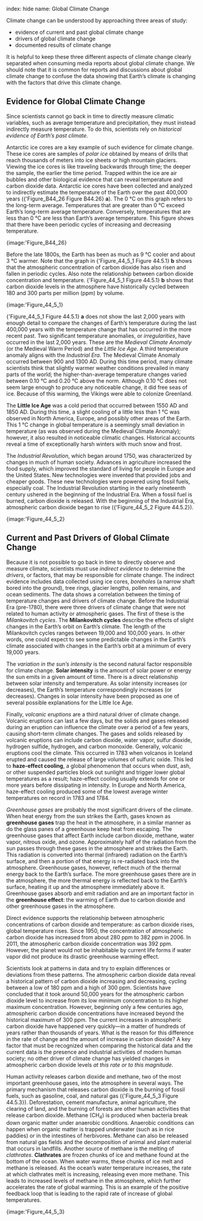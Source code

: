 index: hide
name: Global Climate Change

Climate change can be understood by approaching three areas of study:

  * evidence of current and past global climate change
  * drivers of global climate change
  * documented results of climate change

It is helpful to keep these three different aspects of climate change clearly separated when consuming media reports about global climate change. We should note that it is common for reports and discussions about global climate change to confuse the data showing that Earth’s climate is changing with the factors that drive this climate change.

## Evidence for Global Climate Change

Since scientists cannot go back in time to directly measure climatic variables, such as average temperature and precipitation, they must instead indirectly measure temperature. To do this, scientists rely on  *historical evidence of Earth’s past climate.*

Antarctic ice cores are a key example of such evidence for climate change. These ice cores are samples of  *polar ice* obtained by means of drills that reach thousands of meters into ice sheets or high mountain glaciers. Viewing the ice cores is like traveling backwards through time; the deeper the sample, the earlier the time period. Trapped within the ice are air bubbles and other biological evidence that can reveal temperature and carbon dioxide data. Antarctic ice cores have been collected and analyzed to indirectly estimate the temperature of the Earth over the past 400,000 years ({'Figure_B44_26 Figure B44.26} **a**). The 0 °C on this graph refers to the long-term average. Temperatures that are greater than 0 °C exceed Earth’s long-term average temperature. Conversely, temperatures that are less than 0 °C are less than Earth’s average temperature. This figure shows that there have been periodic cycles of increasing and decreasing temperature.


{image:'Figure_B44_26}
        

Before the late 1800s, the Earth has been as much as 9 °C cooler and about 3 °C warmer. Note that the graph in {'Figure_44_5_1 Figure 44.5.1} **b** shows that the atmospheric concentration of carbon dioxide has also risen and fallen in periodic cycles. Also note the relationship between carbon dioxide concentration and temperature. {'Figure_44_5_1 Figure 44.5.1} **b** shows that carbon dioxide levels in the atmosphere have historically cycled between 180 and 300 parts per million (ppm) by volume.


{image:'Figure_44_5_1}
        

{'Figure_44_5_1 Figure 44.5.1} **a** does not show the last 2,000 years with enough detail to compare the changes of Earth’s temperature during the last 400,000 years with the temperature change that has occurred in the more recent past. Two significant temperature anomalies, or  *irregularities*, have occurred in the last 2,000 years. These are the  *Medieval Climate Anomaly* (or the Medieval Warm Period) and the  *Little Ice Age*. A third temperature anomaly aligns with the  *Industrial Era*. The Medieval Climate Anomaly occurred between 900 and 1300 AD. During this time period, many climate scientists think that slightly warmer weather conditions prevailed in many parts of the world; the higher-than-average temperature changes varied between 0.10 °C and 0.20 °C above the norm. Although 0.10 °C does not seem large enough to produce any noticeable change, it did free seas of ice. Because of this warming, the Vikings were able to colonize Greenland.

The  **Little Ice Age** was a cold period that occurred between 1550 AD and 1850 AD. During this time, a slight cooling of a little less than 1 °C was observed in North America, Europe, and possibly other areas of the Earth. This 1 °C change in global temperature is a seemingly small deviation in temperature (as was observed during the Medieval Climate Anomaly); however, it also resulted in noticeable climatic changes. Historical accounts reveal a time of exceptionally harsh winters with much snow and frost.

The  *Industrial Revolution*, which began around 1750, was characterized by changes in much of human society. Advances in agriculture increased the food supply, which improved the standard of living for people in Europe and the United States. New technologies were invented that provided jobs and cheaper goods. These new technologies were powered using fossil fuels, especially coal. The Industrial Revolution starting in the early nineteenth century ushered in the beginning of the Industrial Era. When a fossil fuel is burned, carbon dioxide is released. With the beginning of the Industrial Era, atmospheric carbon dioxide began to rise ({'Figure_44_5_2 Figure 44.5.2}).


{image:'Figure_44_5_2}
        

## Current and Past Drivers of Global Climate Change

Because it is not possible to go back in time to directly observe and measure climate, scientists must use  *indirect evidence* to determine the  *drivers*, or factors, that may be responsible for climate change. The indirect evidence includes data collected using ice cores,  *boreholes* (a narrow shaft bored into the ground), tree rings, glacier lengths, pollen remains, and ocean sediments. The data shows a correlation between the timing of temperature changes and drivers of climate change. Before the Industrial Era (pre-1780), there were three drivers of climate change that were not related to human activity or atmospheric gases. The first of these is the  *Milankovitch cycles*. The  **Milankovitch cycles** describe the effects of slight changes in the Earth’s orbit on Earth’s climate. The length of the Milankovitch cycles ranges between 19,000 and 100,000 years. In other words, one could expect to see some predictable changes in the Earth’s climate associated with changes in the Earth’s orbit at a minimum of every 19,000 years.

The  *variation in the sun’s intensity* is the second natural factor responsible for climate change.  **Solar intensity** is the amount of solar power or energy the sun emits in a given amount of time. There is a direct relationship between solar intensity and temperature. As solar intensity increases (or decreases), the Earth’s temperature correspondingly increases (or decreases). Changes in solar intensity have been proposed as one of several possible explanations for the Little Ice Age.

Finally,  *volcanic eruptions* are a third natural driver of climate change. Volcanic eruptions can last a few days, but the solids and gases released during an eruption can influence the climate over a period of a few years, causing short-term climate changes. The gases and solids released by volcanic eruptions can include carbon dioxide, water vapor, sulfur dioxide, hydrogen sulfide, hydrogen, and carbon monoxide. Generally, volcanic eruptions cool the climate. This occurred in 1783 when volcanos in Iceland erupted and caused the release of large volumes of sulfuric oxide. This led to  **haze-effect cooling**, a global phenomenon that occurs when dust, ash, or other suspended particles block out sunlight and trigger lower global temperatures as a result; haze-effect cooling usually extends for one or more years before dissipating in intensity. In Europe and North America, haze-effect cooling produced some of the lowest average winter temperatures on record in 1783 and 1784.

 *Greenhouse gases* are probably the most significant drivers of the climate. When heat energy from the sun strikes the Earth, gases known as  **greenhouse gases** trap the heat in the atmosphere, in a similar manner as do the glass panes of a greenhouse keep heat from escaping. The greenhouse gases that affect Earth include carbon dioxide, methane, water vapor, nitrous oxide, and ozone. Approximately half of the radiation from the sun passes through these gases in the atmosphere and strikes the Earth. This radiation is converted into thermal (infrared) radiation on the Earth’s surface, and then a portion of that energy is re-radiated back into the atmosphere. Greenhouse gases, however, reflect much of the thermal energy back to the Earth’s surface. The more greenhouse gases there are in the atmosphere, the more thermal energy is reflected back to the Earth’s surface, heating it up and the atmosphere immediately above it. Greenhouse gases absorb and emit radiation and are an important factor in the  **greenhouse effect**: the warming of Earth due to carbon dioxide and other greenhouse gases in the atmosphere.

Direct evidence supports the relationship between atmospheric concentrations of carbon dioxide and temperature: as carbon dioxide rises, global temperature rises. Since 1950, the concentration of atmospheric carbon dioxide has increased from about 280 ppm to 382 ppm in 2006. In 2011, the atmospheric carbon dioxide concentration was 392 ppm. However, the planet would not be inhabitable by current life forms if water vapor did not produce its drastic greenhouse warming effect.

Scientists look at patterns in data and try to explain differences or deviations from these patterns. The atmospheric carbon dioxide data reveal a historical pattern of carbon dioxide increasing and decreasing, cycling between a low of 180 ppm and a high of 300 ppm. Scientists have concluded that it took around 50,000 years for the atmospheric carbon dioxide level to increase from its low minimum concentration to its higher maximum concentration. However, beginning only a few centuries ago, atmospheric carbon dioxide concentrations have increased beyond the historical maximum of 300 ppm. The current increases in atmospheric carbon dioxide have happened very quickly—in a matter of hundreds of years rather than thousands of years. What is the reason for this difference in the rate of change and the amount of increase in carbon dioxide? A key factor that must be recognized when comparing the historical data and the current data is the presence and industrial activities of modern human society; no other driver of climate change has yielded changes in atmospheric carbon dioxide levels  *at this rate or to this magnitude*.

Human activity releases carbon dioxide and methane, two of the most important greenhouse gases, into the atmosphere in several ways. The primary mechanism that releases carbon dioxide is the burning of fossil fuels, such as gasoline, coal, and natural gas ({'Figure_44_5_3 Figure 44.5.3}). Deforestation, cement manufacture, animal agriculture, the clearing of land, and the burning of forests are other human activities that release carbon dioxide. Methane (CH<sub>4</sub>) is produced when bacteria break down organic matter under anaerobic conditions. Anaerobic conditions can happen when organic matter is trapped underwater (such as in rice paddies) or in the intestines of herbivores. Methane can also be released from natural gas fields and the decomposition of animal and plant material that occurs in landfills. Another source of methane is the melting of  *clathrates*.  **Clathrates** are frozen chunks of ice and methane found at the bottom of the ocean. When water warms, these chunks of ice melt and methane is released. As the ocean’s water temperature increases, the rate at which clathrates melt is increasing, releasing even more methane. This leads to increased levels of methane in the atmosphere, which further accelerates the rate of global warming. This is an example of the positive feedback loop that is leading to the rapid rate of increase of global temperatures.


{image:'Figure_44_5_3}
        
